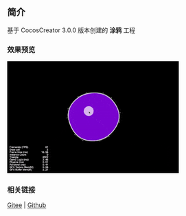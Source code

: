## 简介

基于 CocosCreator 3.0.0 版本创建的 **涂鸦** 工程

### 效果预览
![image](../../gif/202203/2022030412.gif)

### 相关链接
[Gitee](https://gitee.com/mirrors_cocos-creator/example-cases/tree/master/assets/cases/graphics/demo) | [Github](https://github.com/cocos-creator/example-cases/tree/master/assets/cases/graphics/demo)